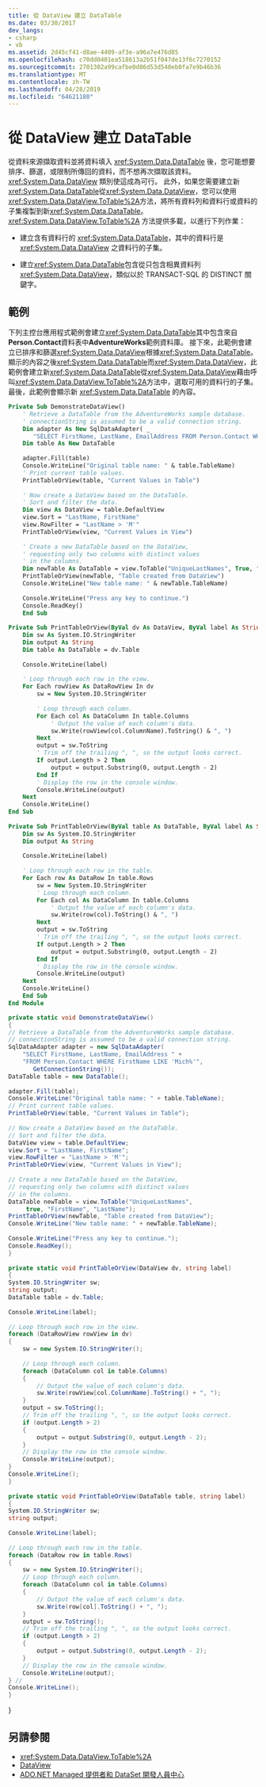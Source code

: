 ```yaml
---
title: 從 DataView 建立 DataTable
ms.date: 03/30/2017
dev_langs:
- csharp
- vb
ms.assetid: 2d45cf41-d8ae-4409-af3e-a96a7e476d85
ms.openlocfilehash: c70dd0401ea518613a2b51f047de13f6c7270152
ms.sourcegitcommit: 2701302a99cafbe0d86d53d540eb0fa7e9b46b36
ms.translationtype: MT
ms.contentlocale: zh-TW
ms.lasthandoff: 04/28/2019
ms.locfileid: "64621180"
---
```

# <a name="creating-a-datatable-from-a-dataview"></a>從 DataView 建立 DataTable
從資料來源擷取資料並將資料填入 <xref:System.Data.DataTable> 後，您可能想要排序、篩選，或限制所傳回的資料，而不想再次擷取該資料。 <xref:System.Data.DataView> 類別使這成為可行。 此外，如果您需要建立新<xref:System.Data.DataTable>從<xref:System.Data.DataView>，您可以使用<xref:System.Data.DataView.ToTable%2A>方法，將所有資料列和資料行或資料的子集複製到新<xref:System.Data.DataTable>。 <xref:System.Data.DataView.ToTable%2A> 方法提供多載，以進行下列作業：  
  
- 建立含有資料行的 <xref:System.Data.DataTable>，其中的資料行是 <xref:System.Data.DataView> 之資料行的子集。  
  
- 建立<xref:System.Data.DataTable>包含從只包含相異資料列<xref:System.Data.DataView>，類似以於 TRANSACT-SQL 的 DISTINCT 關鍵字。  
  
## <a name="example"></a>範例  
 下列主控台應用程式範例會建立<xref:System.Data.DataTable>其中包含來自**Person.Contact**資料表中**AdventureWorks**範例資料庫。 接下來，此範例會建立已排序和篩選<xref:System.Data.DataView>根據<xref:System.Data.DataTable>。 顯示的內容之後<xref:System.Data.DataTable>而<xref:System.Data.DataView>，此範例會建立新<xref:System.Data.DataTable>從<xref:System.Data.DataView>藉由呼叫<xref:System.Data.DataView.ToTable%2A>方法中，選取可用的資料行的子集。 最後，此範例會顯示新 <xref:System.Data.DataTable> 的內容。  
  
```vb  
Private Sub DemonstrateDataView()  
    ' Retrieve a DataTable from the AdventureWorks sample database.  
    ' connectionString is assumed to be a valid connection string.  
    Dim adapter As New SqlDataAdapter( _  
       "SELECT FirstName, LastName, EmailAddress FROM Person.Contact WHERE FirstName LIKE 'Mich%'", connectionString)  
    Dim table As New DataTable  
  
    adapter.Fill(table)  
    Console.WriteLine("Original table name: " & table.TableName)  
    ' Print current table values.  
    PrintTableOrView(table, "Current Values in Table")  
  
    ' Now create a DataView based on the DataTable.  
    ' Sort and filter the data.  
    Dim view As DataView = table.DefaultView  
    view.Sort = "LastName, FirstName"  
    view.RowFilter = "LastName > 'M'"  
    PrintTableOrView(view, "Current Values in View")  
  
    ' Create a new DataTable based on the DataView,  
    ' requesting only two columns with distinct values  
    ' in the columns.  
    Dim newTable As DataTable = view.ToTable("UniqueLastNames", True, "FirstName", "LastName")  
    PrintTableOrView(newTable, "Table created from DataView")  
    Console.WriteLine("New table name: " & newTable.TableName)  
  
    Console.WriteLine("Press any key to continue.")  
    Console.ReadKey()  
    End Sub  
  
Private Sub PrintTableOrView(ByVal dv As DataView, ByVal label As String)  
    Dim sw As System.IO.StringWriter  
    Dim output As String  
    Dim table As DataTable = dv.Table  
  
    Console.WriteLine(label)  
  
    ' Loop through each row in the view.  
    For Each rowView As DataRowView In dv  
        sw = New System.IO.StringWriter  
  
        ' Loop through each column.  
        For Each col As DataColumn In table.Columns  
            ' Output the value of each column's data.  
            sw.Write(rowView(col.ColumnName).ToString() & ", ")  
        Next  
        output = sw.ToString  
        ' Trim off the trailing ", ", so the output looks correct.  
        If output.Length > 2 Then  
            output = output.Substring(0, output.Length - 2)  
        End If  
        ' Display the row in the console window.  
        Console.WriteLine(output)  
    Next  
    Console.WriteLine()  
End Sub  
  
Private Sub PrintTableOrView(ByVal table As DataTable, ByVal label As String)  
    Dim sw As System.IO.StringWriter  
    Dim output As String  
  
    Console.WriteLine(label)  
  
    ' Loop through each row in the table.  
    For Each row As DataRow In table.Rows  
        sw = New System.IO.StringWriter  
        ' Loop through each column.  
        For Each col As DataColumn In table.Columns  
            ' Output the value of each column's data.  
            sw.Write(row(col).ToString() & ", ")  
        Next  
        output = sw.ToString  
        ' Trim off the trailing ", ", so the output looks correct.  
        If output.Length > 2 Then  
            output = output.Substring(0, output.Length - 2)  
        End If  
        ' Display the row in the console window.  
        Console.WriteLine(output)  
    Next  
    Console.WriteLine()  
    End Sub  
End Module  
```  
  
```csharp  
private static void DemonstrateDataView()  
{  
// Retrieve a DataTable from the AdventureWorks sample database.  
// connectionString is assumed to be a valid connection string.  
SqlDataAdapter adapter = new SqlDataAdapter(  
    "SELECT FirstName, LastName, EmailAddress " +  
    "FROM Person.Contact WHERE FirstName LIKE 'Mich%'",   
       GetConnectionString());  
DataTable table = new DataTable();  
  
adapter.Fill(table);  
Console.WriteLine("Original table name: " + table.TableName);  
// Print current table values.  
PrintTableOrView(table, "Current Values in Table");  
  
// Now create a DataView based on the DataTable.  
// Sort and filter the data.  
DataView view = table.DefaultView;  
view.Sort = "LastName, FirstName";  
view.RowFilter = "LastName > 'M'";  
PrintTableOrView(view, "Current Values in View");  
  
// Create a new DataTable based on the DataView,  
// requesting only two columns with distinct values  
// in the columns.  
DataTable newTable = view.ToTable("UniqueLastNames",  
     true, "FirstName", "LastName");  
PrintTableOrView(newTable, "Table created from DataView");  
Console.WriteLine("New table name: " + newTable.TableName);  
  
Console.WriteLine("Press any key to continue.");  
Console.ReadKey();  
}  
  
private static void PrintTableOrView(DataView dv, string label)  
{  
System.IO.StringWriter sw;  
string output;  
DataTable table = dv.Table;  
  
Console.WriteLine(label);  
  
// Loop through each row in the view.  
foreach (DataRowView rowView in dv)  
{  
    sw = new System.IO.StringWriter();  
  
    // Loop through each column.  
    foreach (DataColumn col in table.Columns)  
    {  
        // Output the value of each column's data.  
        sw.Write(rowView[col.ColumnName].ToString() + ", ");  
    }  
    output = sw.ToString();  
    // Trim off the trailing ", ", so the output looks correct.  
    if (output.Length > 2)  
    {  
        output = output.Substring(0, output.Length - 2);  
    }  
    // Display the row in the console window.  
    Console.WriteLine(output);  
}  
Console.WriteLine();  
}  
  
private static void PrintTableOrView(DataTable table, string label)  
{  
System.IO.StringWriter sw;  
string output;  
  
Console.WriteLine(label);  
  
// Loop through each row in the table.  
foreach (DataRow row in table.Rows)  
{  
    sw = new System.IO.StringWriter();  
    // Loop through each column.  
    foreach (DataColumn col in table.Columns)  
    {  
        // Output the value of each column's data.  
        sw.Write(row[col].ToString() + ", ");  
    }  
    output = sw.ToString();  
    // Trim off the trailing ", ", so the output looks correct.  
    if (output.Length > 2)  
    {  
        output = output.Substring(0, output.Length - 2);  
    }  
    // Display the row in the console window.  
    Console.WriteLine(output);  
} //  
Console.WriteLine();  
}  
```  
  
 }  
  
## <a name="see-also"></a>另請參閱

- <xref:System.Data.DataView.ToTable%2A>
- [DataView](../../../../../docs/framework/data/adonet/dataset-datatable-dataview/dataviews.md)
- [ADO.NET Managed 提供者和 DataSet 開發人員中心](https://go.microsoft.com/fwlink/?LinkId=217917)
